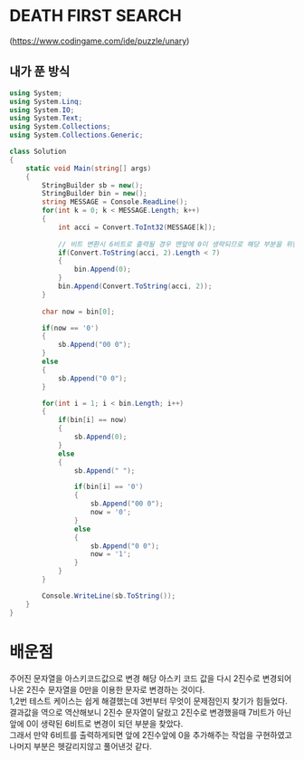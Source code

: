 # DEATH FIRST SEARCH  
(https://www.codingame.com/ide/puzzle/unary)

## 내가 푼 방식
``` cs
using System;
using System.Linq;
using System.IO;
using System.Text;
using System.Collections;
using System.Collections.Generic;

class Solution
{
    static void Main(string[] args)
    {
        StringBuilder sb = new();
        StringBuilder bin = new();
        string MESSAGE = Console.ReadLine();
        for(int k = 0; k < MESSAGE.Length; k++)
        {
            int acci = Convert.ToInt32(MESSAGE[k]);
            
            // 비트 변환시 6비트로 출력될 경우 맨앞에 0이 생략되므로 해당 부분을 위한 0추가
            if(Convert.ToString(acci, 2).Length < 7)
            {
                bin.Append(0);
            }
            bin.Append(Convert.ToString(acci, 2));
        }
        
        char now = bin[0];

        if(now == '0')
        {
            sb.Append("00 0");
        }
        else
        {
            sb.Append("0 0");
        }

        for(int i = 1; i < bin.Length; i++)
        {
            if(bin[i] == now)
            {
                sb.Append(0);
            }
            else
            {
                sb.Append(" ");

                if(bin[i] == '0')
                {
                    sb.Append("00 0");
                    now = '0';
                }
                else
                {
                    sb.Append("0 0");
                    now = '1';
                }
            }
        }

        Console.WriteLine(sb.ToString());
    }
}
```


# 배운점
주어진 문자열을 아스키코드값으로 변경 해당 아스키 코드 값을 다시 2진수로 변경되어 나온 2진수 문자열을 0만을 이용한 문자로 변경하는 것이다.  
1,2번 테스트 케이스는 쉽게 해결했는데 3번부터 무엇이 문제점인지 찾기가 힘들었다.  
결과값을 역으로 역산해보니 2진수 문자열이 달랐고 2진수로 변경했을때 7비트가 아닌 앞에 0이 생략된 6비트로 변경이 되던 부분을 찾았다.  
그래서 만약 6비트를 출력하게되면 앞에 2진수앞에 0을 추가해주는 작업을 구현하였고 나머지 부분은 헷갈리지않고 풀어낸것 같다.
